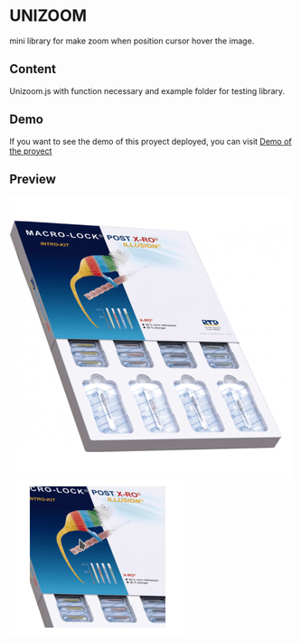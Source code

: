 # UNIZOOM
mini library for make zoom when position cursor hover the image.

## Content
Unizoom.js with function necessary and example folder for testing library.

## Demo
If you want to see the demo of this proyect deployed, you can visit [Demo of the proyect](https://unizoom.labler.com.ar/)

## Preview
![](/img.png)
![](/imageZoom.jpg)


